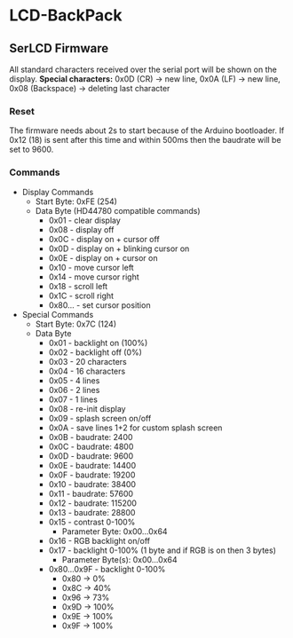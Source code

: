 # LCD-BackPack

## SerLCD Firmware

All standard characters received over the serial port will be shown on the display.
**Special characters:**
0x0D (CR) -> new line, 
0x0A (LF) -> new line, 
0x08 (Backspace) -> deleting last character

### Reset
The firmware needs about 2s to start because of the Arduino bootloader.
If 0x12 (18) is sent after this time and within 500ms then the baudrate will be set to 9600.

### Commands
* Display Commands
    * Start Byte: 0xFE (254)
    * Data Byte (HD44780 compatible commands)
        * 0x01 - clear display
        * 0x08 - display off
        * 0x0C - display on + cursor off
        * 0x0D - display on + blinking cursor on
        * 0x0E - display on + cursor on
        * 0x10 - move cursor left
        * 0x14 - move cursor right
        * 0x18 - scroll left
        * 0x1C - scroll right
        * 0x80... - set cursor position
* Special Commands
    * Start Byte: 0x7C (124)
    * Data Byte
        * 0x01 - backlight on (100%)
        * 0x02 - backlight off (0%)
        * 0x03 - 20 characters
        * 0x04 - 16 characters
        * 0x05 - 4 lines
        * 0x06 - 2 lines
        * 0x07 - 1 lines
        * 0x08 - re-init display
        * 0x09 - splash screen on/off
        * 0x0A - save lines 1+2 for custom splash screen
        * 0x0B - baudrate:   2400
        * 0x0C - baudrate:   4800
        * 0x0D - baudrate:   9600
        * 0x0E - baudrate:  14400
        * 0x0F - baudrate:  19200
        * 0x10 - baudrate:  38400
        * 0x11 - baudrate:  57600
        * 0x12 - baudrate: 115200
        * 0x13 - baudrate:  28800
        * 0x15 - contrast 0-100%
            * Parameter Byte: 0x00...0x64
        * 0x16 - RGB backlight on/off
        * 0x17 - backlight 0-100% (1 byte and if RGB is on then 3 bytes)
            * Parameter Byte(s): 0x00...0x64
        * 0x80...0x9F - backlight 0-100%
            * 0x80 -> 0%
            * 0x8C -> 40%
            * 0x96 -> 73%
            * 0x9D -> 100%
            * 0x9E -> 100%
            * 0x9F -> 100%
